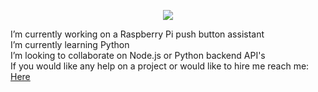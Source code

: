 <p align="center">
  <img src="https://ca.slack-edge.com/ESZCHB482-W012JHRKY0J-69d20df3f3c3-512"/>
<p/>
I’m currently working on a Raspberry Pi push button assistant<br/>
I’m currently learning Python<br/>
I’m looking to collaborate on Node.js or Python backend API's <br/>
If you would like any help on a project or would like to hire me reach me: <a href="mailto:dallasjames42@gmail.com"> Here </a>
